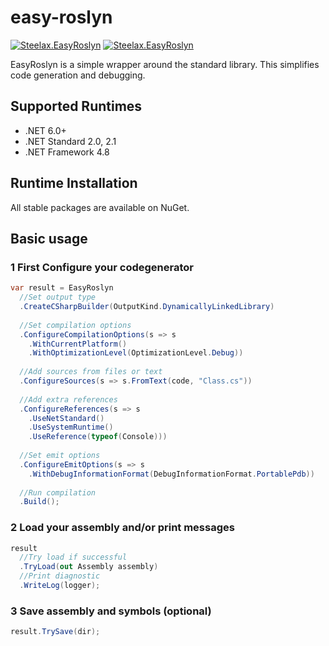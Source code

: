 # easy-roslyn
[![Steelax.EasyRoslyn](https://img.shields.io/nuget/v/Steelax.EasyRoslyn.svg)](https://www.nuget.org/packages/Steelax.EasyRoslyn) [![Steelax.EasyRoslyn](https://img.shields.io/nuget/dt/Steelax.EasyRoslyn.svg)](https://www.nuget.org/packages/Steelax.EasyRoslyn/)

EasyRoslyn is a simple wrapper around the standard library. This simplifies code generation and debugging.

## Supported Runtimes
- .NET 6.0+
- .NET Standard 2.0, 2.1
- .NET Framework 4.8

## Runtime Installation

All stable packages are available on NuGet.

## Basic usage

### 1 First Configure your codegenerator
```csharp
var result = EasyRoslyn
  //Set output type
  .CreateCSharpBuilder(OutputKind.DynamicallyLinkedLibrary)
  
  //Set compilation options
  .ConfigureCompilationOptions(s => s
    .WithCurrentPlatform()
    .WithOptimizationLevel(OptimizationLevel.Debug))
  
  //Add sources from files or text
  .ConfigureSources(s => s.FromText(code, "Class.cs"))
  
  //Add extra references
  .ConfigureReferences(s => s
    .UseNetStandard()
    .UseSystemRuntime()
    .UseReference(typeof(Console)))
  
  //Set emit options
  .ConfigureEmitOptions(s => s
    .WithDebugInformationFormat(DebugInformationFormat.PortablePdb))
  
  //Run compilation
  .Build();
```

### 2 Load your assembly and/or print messages
```csharp
result
  //Try load if successful
  .TryLoad(out Assembly assembly)
  //Print diagnostic
  .WriteLog(logger);
```
### 3 Save assembly and symbols (optional)
```csharp
result.TrySave(dir);
```


